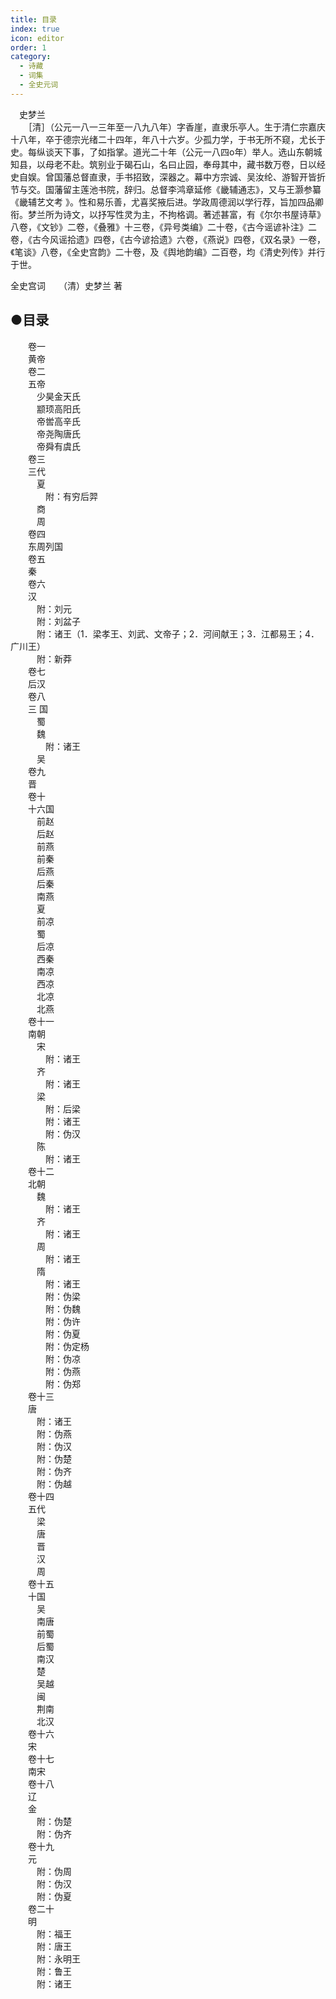 ```yaml
---
title: 目录
index: true
icon: editor
order: 1
category:
  - 诗藏
  - 词集
  - 全史元词
---
```


　史梦兰  
　　［清］（公元一八一三年至一八九八年）字香崖，直隶乐亭人。生于清仁宗嘉庆十八年，卒于德宗光绪二十四年，年八十六岁。少孤力学，于书无所不窥，尤长于史。每纵谈天下事，了如指掌。道光二十年（公元一八四o年）举人。选山东朝城知县，以母老不赴。筑别业于碣石山，名曰止园，奉母其中，藏书数万卷，日以经史自娱。曾国藩总督直隶，手书招致，深器之。幕中方宗诚、吴汝纶、游智开皆折节与交。国藩留主莲池书院，辞归。总督李鸿章延修《畿辅通志》，又与王灏参纂《畿辅艺文考 》。性和易乐善，尤喜奖掖后进。学政周德润以学行荐，旨加四品卿衔。梦兰所为诗文，以抒写性灵为主，不拘格调。著述甚富，有《尔尔书屋诗草》八卷，《文钞》二卷，《叠雅》十三卷，《异号类编》二十卷，《古今谣谚补注》二卷，《古今风谣拾遗》四卷，《古今谚拾遗》六卷，《燕说》四卷，《双名录》一卷，《笔谈》八卷，《全史宫韵》二十卷，及《舆地韵编》二百卷，均《清史列传》并行于世。  

全史宫词　　（清）史梦兰 著  

## ●目录  

　　卷一  
　　黄帝  
　　卷二  
　　五帝  
　　　少昊金天氏  
　　　颛顼高阳氏  
　　　帝喾高辛氏  
　　　帝尧陶唐氏  
　　　帝舜有虞氏  
　　卷三  
　　三代  
　　　夏  
　　　　附：有穷后羿  
　　　商  
　　　周  
　　卷四  
　　东周列国  
　　卷五  
　　秦  
　　卷六  
　　汉  
　　　附：刘元  
　　　附：刘盆子  
　　　附：诸王（1．梁孝王、刘武、文帝子；2．河间献王；3．江都易王；4．广川王）  
　　　附：新莽  
　　卷七  
　　后汉  
　　卷八  
　　三 国  
　　　蜀  
　　　魏  
　　　　附：诸王  
　　　吴  
　　卷九  
　　晋  
　　卷十  
　　十六国  
　　　前赵  
　　　后赵  
　　　前燕  
　　　前秦  
　　　后燕  
　　　后秦  
　　　南燕  
　　　夏  
　　　前凉  
　　　蜀  
　　　后凉  
　　　西秦  
　　　南凉  
　　　西凉  
　　　北凉  
　　　北燕  
　　卷十一  
　　南朝  
　　　宋  
　　　　附：诸王  
　　　齐  
　　　　附：诸王  
　　　梁  
　　　　附：后梁  
　　　　附：诸王  
　　　　附：伪汉  
　　　陈  
　　　　附：诸王  
　　卷十二  
　　北朝  
　　　魏  
　　　　附：诸王  
　　　齐  
　　　　附：诸王  
　　　周  
　　　　附：诸王  
　　　隋  
　　　　附：诸王  
　　　　附：伪梁  
　　　　附：伪魏  
　　　　附：伪许  
　　　　附：伪夏  
　　　　附：伪定杨  
　　　　附：伪凉  
　　　　附：伪燕  
　　　　附：伪郑  
　　卷十三  
　　唐  
　　　附：诸王  
　　　附：伪燕  
　　　附：伪汉  
　　　附：伪楚  
　　　附：伪齐  
　　　附：伪越  
　　卷十四  
　　五代  
　　　梁  
　　　唐  
　　　晋  
　　　汉  
　　　周  
　　卷十五  
　　十国  
　　　吴  
　　　南唐  
　　　前蜀  
　　　后蜀  
　　　南汉  
　　　楚  
　　　吴越  
　　　闽  
　　　荆南  
　　　北汉  
　　卷十六  
　　宋  
　　卷十七  
　　南宋  
　　卷十八  
　　辽  
　　金  
　　　附：伪楚  
　　　附：伪齐  
　　卷十九  
　　元  
　　　附：伪周  
　　　附：伪汉  
　　　附：伪夏  
　　卷二十  
　　明  
　　　附：福王  
　　　附：唐王  
　　　附：永明王  
　　　附：鲁王  
　　　附：诸王  
